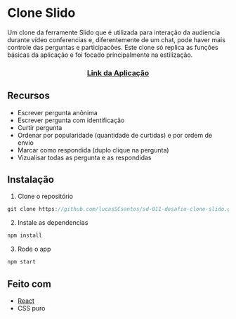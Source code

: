 # Clone Slido

Um clone da ferramente Slido que é utilizada para interação da audiencia durante vídeo conferencias e, diferentemente de um chat, pode haver mais controle das perguntas e participacões. Este clone só replica as funções básicas da aplicação e foi focado principalmente na estilização.

### <p align="center">[Link da Aplicação](https://slido-clone.herokuapp.com/)</p>

## Recursos

- Escrever pergunta anônima
- Escrever pergunta com identificação
- Curtir pergunta
- Ordenar por popularidade (quantidade de curtidas) e por ordem de envio
- Marcar como respondida (duplo clique na pergunta)
- Vizualisar todas as pergunta e as respondidas

## Instalação

1. Clone o repositório

```javascript
git clone https://github.com/lucasSCsantos/sd-011-desafio-clone-slido.git
```

2. Instale as dependencias

```javascript
npm install
```

3. Rode o app

```javascript
npm start
```

## Feito com

- [React](https://pt-br.reactjs.org/)
- CSS puro
